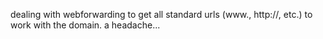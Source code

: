 dealing with webforwarding to get all standard urls (www., http://, etc.) to work with the domain. a headache...